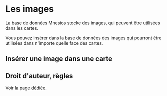 ﻿---
nav_order: 7
permalink: /media.html
---

# Les images

La base de données Mnesios stocke des images, qui peuvent être utilisées dans les cartes.

Vous pouvez insérer dans la base de données des images qui pourront être utilisées dans n'importe quelle face des cartes.

## Insérer une image dans une carte

## Droit d'auteur, règles

Voir [la page dédiée](rules.md).
